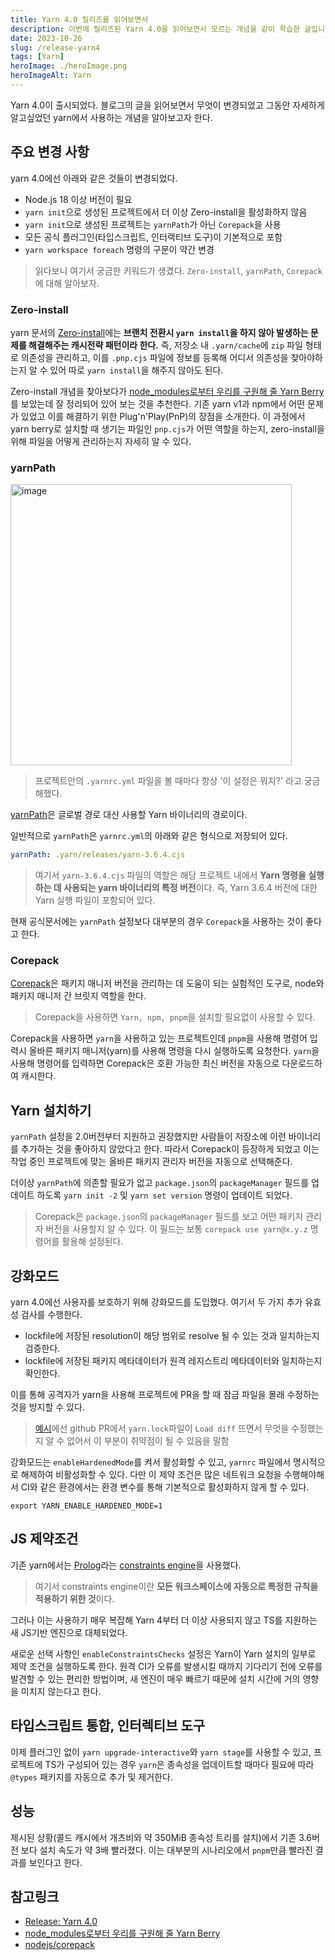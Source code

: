 ```yaml
---
title: Yarn 4.0 릴리즈를 읽어보면서
description: 이번에 릴리즈된 Yarn 4.0을 읽어보면서 모르는 개념을 같이 학습한 글입니다.
date: 2023-10-26
slug: /release-yarn4
tags: [Yarn]
heroImage: ./heroImage.png
heroImageAlt: Yarn
---
```


<!-- 썸네일 -->



<!-- 본문 -->

Yarn 4.0이 출시되었다. 블로그의 글을 읽어보면서 무엇이 변경되었고 그동안 자세하게 알고싶었던 yarn에서 사용하는 개념을 알아보고자 한다.

## 주요 변경 사항

yarn 4.0에선 아래와 같은 것들이 변경되었다.

- Node.js 18 이상 버전이 필요
- `yarn init`으로 생성된 프로젝트에서 더 이상 Zero-install을 활성화하지 않음
- `yarn init`으로 생성된 프로젝트는 `yarnPath`가 아닌 `Corepack`을 사용
- 모든 공식 플러그인(타입스크립트, 인터랙티브 도구)이 기본적으로 포함
- `yarn workspace foreach` 명령의 구문이 약간 변경


> 읽다보니 여기서 궁금한 키워드가 생겼다. `Zero-install`, `yarnPath`, `Corepack`에 대해 알아보자.

### Zero-install

yarn 문서의 [Zero-install](https://yarnpkg.com/features/caching#zero-installs)에는 **브랜치 전환시 `yarn install`을 하지 않아 발생하는 문제를 해결해주는 캐시전략 패턴이라 한다.** 즉, 저장소 내 `.yarn/cache`에 `zip` 파일 형태로 의존성을 관리하고, 이를 `.pnp.cjs` 파일에 정보를 등록해 어디서 의존성을 찾아야하는지 알 수 있어 따로 `yarn install`을 해주지 않아도 된다.

Zero-install 개념을 찾아보다가 [node_modules로부터 우리를 구원해 줄 Yarn Berry](https://toss.tech/article/node-modules-and-yarn-berry)를 보았는데 잘 정리되어 있어 보는 것을 추천한다. 기존 yarn v1과 npm에서 어떤 문제가 있었고 이를 해결하기 위한 Plug'n'Play(PnP)의 장점을 소개한다. 이 과정에서 yarn berry로 설치할 때 생기는 파일인 `pnp.cjs`가 어떤 역할을 하는지, zero-install을 위해 파일을 어떻게 관리하는지 자세히 알 수 있다.

### yarnPath

<img width="450" alt="image" src="https://github.com/hustle-dev/hustle-dev.github.io/assets/53992007/a2090c25-f1c5-46e1-b2f9-9ea96d18a73e">

> 프로젝트안의 `.yarnrc.yml` 파일을 볼 때마다 항상 '이 설정은 뭐지?' 라고 궁금해했다. 

[yarnPath](https://yarnpkg.com/configuration/yarnrc#yarnPath)은 글로벌 경로 대신 사용할 Yarn 바이너리의 경로이다.

일반적으로 `yarnPath`은 `yarnrc.yml`의 아래와 같은 형식으로 저장되어 있다.

```yml
yarnPath: .yarn/releases/yarn-3.6.4.cjs
```

> 여기서 `yarn-3.6.4.cjs` 파일의 역할은 해당 프로젝트 내에서 **Yarn 명령을 실행하는 데 사용되는 yarn 바이너리의 특정 버전**이다. 즉, Yarn 3.6.4 버전에 대한 Yarn 실행 파일이 포함되어 있다.


현재 공식문서에는 `yarnPath` 설정보다 대부분의 경우 `Corepack`을 사용하는 것이 좋다고 한다.


### Corepack

[Corepack](https://nodejs.org/api/corepack.html)은 패키지 매니저 버전을 관리하는 데 도움이 되는 실험적인 도구로, node와 패키지 매니저 간 브릿지 역할을 한다. 

> Corepack을 사용하면 `Yarn, npm, pnpm`을 설치할 필요없이 사용할 수 있다.

Corepack을 사용하면 `yarn`을 사용하고 있는 프로젝트인데 `pnpm`을 사용해 명령어 입력시 올바른 패키지 매니저(yarn)를 사용해 명령을 다시 실행하도록 요청한다. `yarn`을 사용해 명령어를 입력하면 Corepack은 호환 가능한 최신 버전을 자동으로 다운로드하여 캐시한다.


## Yarn 설치하기

`yarnPath` 설정을 2.0버전부터 지원하고 권장했지만 사람들이 저장소에 이런 바이너리를 추가하는 것을 좋아하지 않았다고 한다. 따라서 Corepack이 등장하게 되었고 이는 작업 중인 프로젝트에 맞는 올바른 패키지 관리자 버전을 자동으로 선택해준다.

더이상 `yarnPath`에 의존할 필요가 없고 `package.json`의 `packageManager` 필드를 업데이트 하도록 `yarn init -2` 및 `yarn set version` 명령이 업데이트 되었다.


> Corepack은 `package.json`의 `packageManager` 필드를 보고 어떤 패키지 관리자 버전을 사용할지 알 수 있다. 이 필드는 보통 `corepack use yarn@x.y.z` 명령어를 활용해 설정된다.


## 강화모드

yarn 4.0에선 사용자를 보호하기 위해 강화모드를 도입했다. 여기서 두 가지 추가 유효성 검사를 수행한다.

- lockfile에 저장된 resolution이 해당 범위로 resolve 될 수 있는 것과 일치하는지 검증한다.
- lockfile에 저장된 패키지 메타데이터가 원격 레지스트리 메타데이터와 일치하는지 확인한다.

이를 통해 공격자가 yarn을 사용해 프로젝트에 PR을 할 때 잠금 파일을 몰래 수정하는 것을 방지할 수 있다.

> [예시](https://snyk.io/blog/why-npm-lockfiles-can-be-a-security-blindspot-for-injecting-malicious-modules/)에선 github PR에서 `yarn.lock`파일이 `Load diff` 뜨면서 무엇을 수정했는지 알 수 없어서 이 부분이 취약점이 될 수 있음을 말함 

강화모드는 `enableHardenedMode`를 켜서 활성화할 수 있고, `yarnrc` 파일에서 명시적으로 해제하여 비활성화할 수 있다. 다만 이 제약 조건은 많은 네트워크 요청을 수행해야해서 CI와 같은 환경에서는 환경 변수를 통해 기본적으로 활성화하지 않게 할 수 있다.

```
export YARN_ENABLE_HARDENED_MODE=1
```

## JS 제약조건

기존 yarn에서는 [Prolog](https://en.wikipedia.org/wiki/Prolog#Rules_and_facts)라는 [constraints engine](https://yarnpkg.com/features/constraints)을 사용했다.

> 여기서 constraints engine이란 **모든 워크스페이스에 자동으로 특정한 규칙을 적용하기 위한 것**이다.

그러나 이는 사용하기 매우 복잡해 Yarn 4부터 더 이상 사용되지 않고 TS를 지원하는 새 JS기반 엔진으로 대체되었다. 

새로운 선택 사항인 `enableConstraintsChecks` 설정은 Yarn이 Yarn 설치의 일부로 제약 조건을 실행하도록 한다. 원격 CI가 오류를 발생시킬 때까지 기다리기 전에 오류를 발견할 수 있는 편리한 방법이며, 새 엔진이 매우 빠르기 때문에 설치 시간에 거의 영향을 미치지 않는다고 한다.


## 타입스크립트 통합, 인터렉티브 도구

이제 플러그인 없이 `yarn upgrade-interactive`와 `yarn stage`를 사용할 수 있고, 프로젝트에 TS가 구성되어 있는 경우 `yarn`은 종속성을 업데이트할 때마다 필요에 따라 `@types` 패키지를 자동으로 추가 및 제거한다.


## 성능

제시된 상황(콜드 캐시에서 개츠비와 약 350MiB 종속성 트리를 설치)에서 기존 3.6버전 보다 설치 속도가 약 3배 빨라졌다. 이는 대부분의 시나리오에서 `pnpm`만큼 빨라진 결과를 보인다고 한다.



## 참고링크

- [Release: Yarn 4.0](https://yarnpkg.com/blog/release/4.0)
- [node_modules로부터 우리를 구원해 줄 Yarn Berry](https://toss.tech/article/node-modules-and-yarn-berry)
- [nodejs/corepack](https://github.com/nodejs/corepack)



